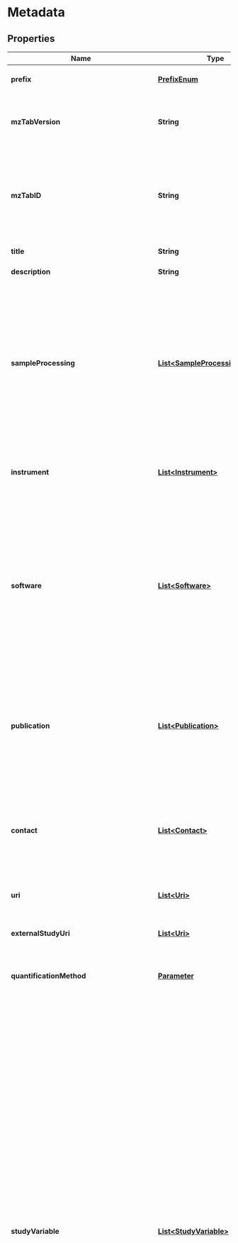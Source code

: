 
# Metadata

## Properties
Name | Type | Description | Notes
------------ | ------------- | ------------- | -------------
**prefix** | [**PrefixEnum**](#PrefixEnum) | The metadata section prefix. MUST always be MTD.  | 
**mzTabVersion** | **String** | The version of the mzTab file. The suffix MUST be \&quot;-M\&quot; for mzTab for metabolomics (mzTab-M).  | 
**mzTabID** | **String** | The ID of the mzTab file, this could be supplied by the repository from which it is downloaded or a local identifier from the lab producing the file. It is not intended to be a globally unique ID but carry some locally useful meaning.  | 
**title** | **String** | The file’s human readable title.  |  [optional]
**description** | **String** | The file’s human readable description.  |  [optional]
**sampleProcessing** | [**List&lt;SampleProcessing&gt;**](SampleProcessing.md) | A list of parameters describing a sample processing, preparation or handling step similar to a biological or analytical methods report. The order of the sample_processing items should reflect the order these processing steps were performed in. If multiple parameters are given for a step these MUST be separated by a “|”. If derivatization was performed, it MUST be reported here as a general step, e.g. &#39;silylation&#39; and the actual derivatization agens MUST be specified in the Section 6.2.54 part.  |  [optional]
**instrument** | [**List&lt;Instrument&gt;**](Instrument.md) | The name, source, analyzer and detector of the instruments used in the experiment. Multiple instruments are numbered [1-n]. |  [optional]
**software** | [**List&lt;Software&gt;**](Software.md) | Software used to analyze the data and obtain the reported results. The parameter’s value SHOULD contain the software’s version. The order (numbering) should reflect the order in which the tools were used. A software setting used. This field MAY occur multiple times for a single software. The value of this field is deliberately set as a String, since there currently do not exist CV terms for every possible setting. | 
**publication** | [**List&lt;Publication&gt;**](Publication.md) | A publication associated with this file. Several publications can be given by indicating the number in the square brackets after “publication”. PubMed ids must be prefixed by “pubmed:”, DOIs by “doi:”. Multiple identifiers MUST be separated by “|”. |  [optional]
**contact** | [**List&lt;Contact&gt;**](Contact.md) | The contact’s name, affiliation and e-mail. Several contacts can be given by indicating the number in the square brackets after \&quot;contact\&quot;. A contact has to be supplied in the format [first name] [initials] [last name]. |  [optional]
**uri** | [**List&lt;Uri&gt;**](Uri.md) | A URI pointing to the file’s source data (e.g., a MetaboLights records). |  [optional]
**externalStudyUri** | [**List&lt;Uri&gt;**](Uri.md) | A URI pointing to an external file with more details about the study design (e.g., an ISA-TAB file). |  [optional]
**quantificationMethod** | [**Parameter**](Parameter.md) | The quantification method used in the experiment reported in the file. | 
**studyVariable** | [**List&lt;StudyVariable&gt;**](StudyVariable.md) | Specification of study_variable. (empty) name: A name for each study variable (experimental condition or factor), to serve as a list of the study variables that MUST be reported in the following tables. For software that does not capture study variables, a single study variable MUST be reported, linking to all assays. This single study variable MUST have the identifier “undefined“. assay_refs: Bar-separated references to the IDs of assays grouped in the study variable. average_function: The function used to calculate the study variable quantification value and the operation used is not arithmetic mean (default) e.g. “geometric mean”, “median”. The 1-n refers to different study variables. variation_function: The function used to calculate the study variable quantification variation value if it is reported and the operation used is not coefficient of variation (default) e.g. “standard error”. description: A textual description of the study variable. factors: Additional parameters or factors, separated by bars, that are known about study variables allowing the capture of more complex, such as nested designs.  | 
**msRun** | [**List&lt;MsRun&gt;**](MsRun.md) | Specification of ms_run.  location: Location of the external data file e.g. raw files on which analysis has been performed. If the actual location of the MS run is unknown, a “null” MUST be used as a place holder value, since the [1-n] cardinality is referenced elsewhere. If pre-fractionation has been performed, then [1-n] ms_runs SHOULD be created per assay.  instrument_ref: If different instruments are used in different runs, instrument_ref can be used to link a specific instrument to a specific run.  format: Parameter specifying the data format of the external MS data file. If ms_run[1-n]-format is present, ms_run[1-n]-id_format SHOULD also be present, following the parameters specified in Table 1.  id_format: Parameter specifying the id format used in the external data file. If ms_run[1-n]-id_format is present, ms_run[1-n]-format SHOULD also be present. fragmentation_method: The type(s) of fragmentation used in a given ms run. scan_polarity: The polarity mode of a given run. Usually only one value SHOULD be given here except for the case of mixed polarity runs. hash: Hash value of the corresponding external MS data file defined in ms_run[1-n]-location. If ms_run[1-n]-hash is present, ms_run[1-n]-hash_method SHOULD also be present. hash_method: A parameter specifying the hash methods used to generate the String in ms_run[1-n]-hash. Specifics of the hash method used MAY follow the definitions of the mzML format. If ms_run[1-n]-hash is present, ms_run[1-n]-hash_method SHOULD also be present.  | 
**assay** | [**List&lt;Assay&gt;**](Assay.md) | Specification of assay. (empty) name: A name for each assay, to serve as a list of the assays that MUST be reported in the following tables.  custom: Additional custom parameters or values for a given assay.  external_uri: An external reference uri to further information about the assay, for example via a reference to an object within an ISA-TAB file.  sample_ref: An association from a given assay to the sample analysed.  ms_run_ref: An association from a given assay to the source MS run. All assays MUST reference exactly one ms_run unless a workflow with pre-fractionation is being encoded, in which case each assay MUST reference n ms_runs where n fractions have been collected. Multiple assays SHOULD reference the same ms_run to capture multiplexed experimental designs.  | 
**sample** | [**List&lt;Sample&gt;**](Sample.md) | Specification of sample. (empty) name: A name for each sample to serve as a list of the samples that MUST be reported in the following tables. Samples MUST be reported if a statistical design is being captured (i.e. bio or tech replicates). If the type of replicates are not known, samples SHOULD NOT be reported.  species: The respective species of the samples analysed. For more complex cases, such as metagenomics, optional columns and userParams should be used.  tissue: The respective tissue(s) of the sample.  cell_type: The respective cell type(s) of the sample.  disease: The respective disease(s) of the sample.  description: A human readable description of the sample.  custom: Custom parameters describing the sample’s additional properties. Dates MUST be provided in ISO-8601 format.  |  [optional]
**custom** | [**List&lt;Parameter&gt;**](Parameter.md) | Any additional parameters describing the analysis reported. |  [optional]
**cv** | [**List&lt;CV&gt;**](CV.md) | Specification of controlled vocabularies. label: A string describing the labels of the controlled vocabularies/ontologies used in the mzTab file as a short-hand e.g. \&quot;MS\&quot; for PSI-MS. full_name: A string describing the full names of the controlled vocabularies/ontologies used in the mzTab file. version: A string describing the version of the controlled vocabularies/ontologies used in the mzTab file. uri: A string containing the URIs of the controlled vocabularies/ontologies used in the mzTab file.  | 
**database** | [**List&lt;Database&gt;**](Database.md) | Specification of databases. (empty): The description of databases used. For cases, where a known database has not been used for identification, a userParam SHOULD be inserted to describe any identification performed e.g. de novo. If no identification has been performed at all then \&quot;no database\&quot; should be inserted followed by null. prefix: The prefix used in the “identifier” column of data tables. For the “no database” case \&quot;null\&quot; must be used. version: The database version is mandatory where identification has been performed. This may be a formal version number e.g. “1.4.1”, a date of access “2016-10-27” (ISO-8601 format) or “Unknown” if there is no suitable version that can be annotated. uri: The URI to the database. For the “no database” case, \&quot;null\&quot; must be reported.  | 
**derivatizationAgent** | [**List&lt;Parameter&gt;**](Parameter.md) | A description of derivatization agents applied to small molecules, using userParams or CV terms where possible. |  [optional]
**smallMoleculeQuantificationUnit** | [**Parameter**](Parameter.md) | Defines what type of units are reported in the small molecule summary quantification / abundance fields. | 
**smallMoleculeFeatureQuantificationUnit** | [**Parameter**](Parameter.md) | Defines what type of units are reported in the small molecule feature quantification / abundance fields. | 
**smallMoleculeIdentificationReliability** | [**Parameter**](Parameter.md) | The system used for giving reliability / confidence codes to small molecule identifications MUST be specified if not using the default codes. |  [optional]
**idConfidenceMeasure** | [**List&lt;Parameter&gt;**](Parameter.md) | The type of small molecule confidence measures or scores MUST be reported as a CV parameter [1-n]. The CV parameter definition should formally state whether the ordering is high to low or vice versa. The order of the scores SHOULD reflect their importance for the identification and be used to determine the identification’s rank. | 
**colunitSmallMolecule** | [**List&lt;ColumnParameterMapping&gt;**](ColumnParameterMapping.md) | Defines the used unit for a column in the small molecule section. The format of the value has to be \\{column name}&#x3D;\\{Parameter defining the unit}. This field MUST NOT be used to define a unit for quantification columns. The unit used for small molecule quantification values MUST be set in small_molecule-quantification_unit. |  [optional]
**colunitSmallMoleculeFeature** | [**List&lt;ColumnParameterMapping&gt;**](ColumnParameterMapping.md) | Defines the used unit for a column in the small molecule feature section. The format of the value has to be \\{column name}&#x3D;\\{Parameter defining the unit}. This field MUST NOT be used to define a unit for quantification columns. The unit used for small molecule quantification values MUST be set in small_molecule_feature-quantification_unit. |  [optional]
**colunitSmallMoleculeEvidence** | [**List&lt;ColumnParameterMapping&gt;**](ColumnParameterMapping.md) | Defines the used unit for a column in the small molecule evidence section. The format of the value has to be \\{column name}&#x3D;\\{Parameter defining the unit}. |  [optional]


<a name="PrefixEnum"></a>
## Enum: PrefixEnum
Name | Value
---- | -----
MTD | &quot;MTD&quot;



